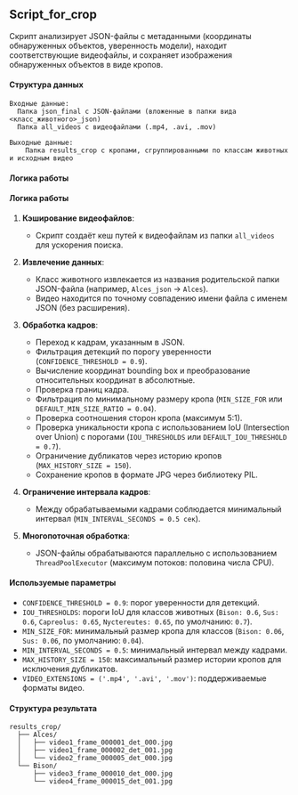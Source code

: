## Script_for_crop
Скрипт анализирует JSON-файлы с метаданными (координаты обнаруженных объектов, уверенность модели),
находит соответствующие видеофайлы, и сохраняет изображения обнаруженных объектов в виде кропов.

#### Структура данных
    Входные данные:
      Папка json_final с JSON-файлами (вложенные в папки вида <класс_животного>_json)
      Папка all_videos с видеофайлами (.mp4, .avi, .mov)
    
    Выходные данные:
        Папка results_crop с кропами, сгруппированными по классам животных и исходным видео

#### Логика работы
#### Логика работы

1. **Кэширование видеофайлов**:
   - Скрипт создаёт кеш путей к видеофайлам из папки `all_videos` для ускорения поиска.

2. **Извлечение данных**:
   - Класс животного извлекается из названия родительской папки JSON-файла (например, `Alces_json` → `Alces`).
   - Видео находится по точному совпадению имени файла с именем JSON (без расширения).

3. **Обработка кадров**:
   - Переход к кадрам, указанным в JSON.
   - Фильтрация детекций по порогу уверенности (`CONFIDENCE_THRESHOLD = 0.9`).
   - Вычисление координат bounding box и преобразование относительных координат в абсолютные.
   - Проверка границ кадра.
   - Фильтрация по минимальному размеру кропа (`MIN_SIZE_FOR` или `DEFAULT_MIN_SIZE_RATIO = 0.04`).
   - Проверка соотношения сторон кропа (максимум 5:1).
   - Проверка уникальности кропа с использованием IoU (Intersection over Union) с порогами (`IOU_THRESHOLDS` или `DEFAULT_IOU_THRESHOLD = 0.7`).
   - Ограничение дубликатов через историю кропов (`MAX_HISTORY_SIZE = 150`).
   - Сохранение кропов в формате JPG через библиотеку PIL.

4. **Ограничение интервала кадров**:
   - Между обрабатываемыми кадрами соблюдается минимальный интервал (`MIN_INTERVAL_SECONDS = 0.5 сек`).

5. **Многопоточная обработка**:
   - JSON-файлы обрабатываются параллельно с использованием `ThreadPoolExecutor` (максимум потоков: половина числа CPU).
#### Используемые параметры
- `CONFIDENCE_THRESHOLD = 0.9`: порог уверенности для детекций.
- `IOU_THRESHOLDS`: пороги IoU для классов животных (`Bison: 0.6`, `Sus: 0.6`, `Capreolus: 0.65`, `Nyctereutes: 0.65`, по умолчанию: `0.7`).
- `MIN_SIZE_FOR`: минимальный размер кропа для классов (`Bison: 0.06`, `Sus: 0.06`, по умолчанию: `0.04`).
- `MIN_INTERVAL_SECONDS = 0.5`: минимальный интервал между кадрами.
- `MAX_HISTORY_SIZE = 150`: максимальный размер истории кропов для исключения дубликатов.
- `VIDEO_EXTENSIONS = ('.mp4', '.avi', '.mov')`: поддерживаемые форматы видео.

#### Структура результата
    results_crop/
      ├── Alces/
      │   ├── video1_frame_000001_det_000.jpg
      │   ├── video1_frame_000002_det_001.jpg
      │   └── video2_frame_000005_det_000.jpg
      └── Bison/
          ├── video3_frame_000010_det_000.jpg
          └── video4_frame_000015_det_001.jpg

